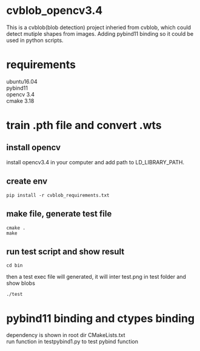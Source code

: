 # cvblob_opencv3.4
This is a cvblob(blob detection) project inheried from cvblob, which could detect mutiple shapes from images. Adding pybind11 binding so it could be used in python scripts.

# requirements
ubuntu16.04<br>
pybind11<br>
opencv 3.4<br>
cmake 3.18<br>
# train .pth file and convert .wts

## install opencv

install opencv3.4 in your computer and add path to LD_LIBRARY_PATH.<br>

## create env

```
pip install -r cvblob_requirements.txt
```


## make file, generate test file
```
cmake .
make
```

## run test script and show result
```
cd bin
```
then a test exec file will generated, it will inter test.png in test folder and show blobs<br>
```
./test
```



# pybind11 binding and ctypes binding
dependency is shown in root dir CMakeLists.txt<br>
run function in testpybind1.py to test pybind function<br>
